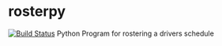# rosterpy
[![Build Status](https://travis-ci.org/j340m3/rosterpy.svg?branch=master)](https://travis-ci.org/j340m3/rosterpy)
Python Program for rostering a drivers schedule
